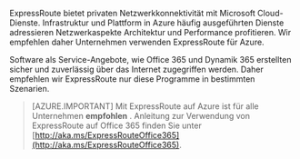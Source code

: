 ExpressRoute bietet privaten Netzwerkkonnektivität mit Microsoft Cloud-Dienste. Infrastruktur und Plattform in Azure häufig ausgeführten Dienste adressieren Netzwerkaspekte Architektur und Performance profitieren. Wir empfehlen daher Unternehmen verwenden ExpressRoute für Azure.

Software als Service-Angebote, wie Office 365 und Dynamik 365 erstellten sicher und zuverlässig über das Internet zugegriffen werden.  Daher empfehlen wir ExpressRoute nur diese Programme in bestimmten Szenarien.

> [AZURE.IMPORTANT]
> Mit ExpressRoute auf Azure ist für alle Unternehmen **empfohlen** . Anleitung zur Verwendung von ExpressRoute auf Office 365 finden Sie unter [http://aka.ms/ExpressRouteOffice365](http://aka.ms/ExpressRouteOffice365).